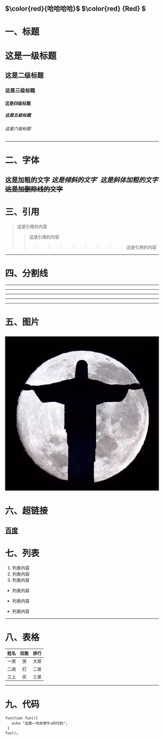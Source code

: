 $\color{red}{哈哈哈哈}$ 
$\color{red} {Red} $
----------------------------------
# 一、标题
# 这是一级标题
## 这是二级标题
### 这是三级标题
#### 这是四级标题
##### 这是五级标题
###### 这是六级标题
 ----------------------------------
# 二、字体
**这是加粗的文字**
*这是倾斜的文字*`
***这是斜体加粗的文字***
~~这是加删除线的文字~~
 ----------------------------------
# 三、引用
>这是引用的内容
>>这是引用的内容
>>>>>>>>>>这是引用的内容
 ----------------------------------
# 四、分割线
---
----
***
*****
 ----------------------------------

# 五、图片
![blockchain](https://github.com/badboywangwangwang/UpdateImage/blob/main/img/head.jpg "头像")
 ----------------------------------
# 六、超链接

[百度](http://baidu.com)
 ----------------------------------
# 七、列表
1. 列表内容
2. 列表内容
3. 列表内容
  - 列表内容
  + 列表内容
  * 列表内容
 ----------------------------------
# 八、表格
姓名|技能|排行
--|:--:|--:
一哭|哭|大哥
二闹|打|二哥
三上|优|三弟
 ----------------------------------
# 九、代码

```flow
function fun(){
   echo "这是一句非常牛x的代码";
 }
fun();
```
